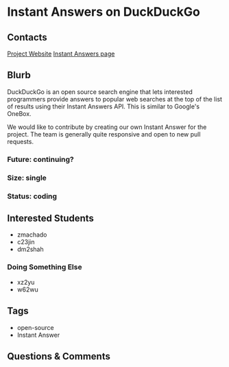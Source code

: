 # Instant Answers on DuckDuckGo

## Contacts

[Project Website](https://duckduckgo.com/)
[Instant Answers page](https://duck.co/ia)

## Blurb

DuckDuckGo is an open source search engine that lets interested programmers provide
answers to popular web searches at the top of the list of results using their
Instant Answers API. This is similar to Google's OneBox.

We would like to contribute by creating our own Instant Answer for the project.
The team is generally quite responsive and open to new pull requests.

### Future: continuing?
### Size: single
### Status: coding


## Interested Students
* zmachado
* c23jin
* dm2shah
### Doing Something Else
* xz2yu
* w62wu

## Tags
* open-source
* Instant Answer

## Questions & Comments
